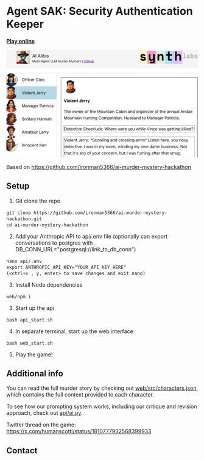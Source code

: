 # Agent SAK: Security Authentication Keeper

**[Play online](https://ai-murder-mystery.onrender.com)**
<div align="center">
<a href="https://ai-murder-mystery.onrender.com/" target="_blank">
<img alt="Ai Alibis Logo" src="web/src/assets/screenshot.png" max-width="80%">
</div>
</a>

Based on <a href="https://github.com/ironman5366/ai-murder-mystery-hackathon" target="_blank">https://github.com/ironman5366/ai-murder-mystery-hackathon</a>

## Setup
1. Git clone the repo
```
git clone https://github.com/ironman5366/ai-murder-mystery-hackathon.git
cd ai-murder-mystery-hackathon
```
2. Add your Anthropic API to api/.env file (optionally can export conversations to postgres with DB_CONN_URL="postgresql://link_to_db_conn")
```
nano api/.env
export ANTHROPIC_API_KEY="YOUR_API_KEY_HERE"
(<ctrl+x , y, enter> to save changes and exit nano)
```
3. Install Node dependencies
```
web/npm i
```
3. Start up the api
```
bash api_start.sh
```
4. In separate terminal, start up the web interface
```
bash web_start.sh
```
5. Play the game!

## Additional info

You can read the full murder story by checking out [web/src/characters.json](https://github.com/ironman5366/ai-murder-mystery-hackathon/blob/main/web/src/characters.json), which contains the full context provided to each character.

To see how our prompting system works, including our critique and revision approach, check out [api/ai.py](https://github.com/ironman5366/ai-murder-mystery-hackathon/blob/main/api/ai.py).

Twitter thread on the game: https://x.com/humanscotti/status/1810777932568399933

## Contact
